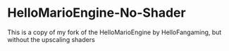 # HelloMarioEngine-No-Shader
This is a copy of my fork of the HelloMarioEngine by HelloFangaming, but without the upscaling shaders
